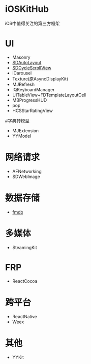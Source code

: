 # iOSKitHub
iOS中值得关注的第三方框架
# UI
- Masonry
- [SDAutoLayout](https://github.com/gsdios/SDAutoLayout)
- [SDCycleScrollView](https://github.com/gsdios/SDCycleScrollView)
- iCarousel
- Texture(原AsyncDisplayKit)
- MJRefresh
- IQKeyboardManager
- UITableView+FDTemplateLayoutCell
- MBProgressHUD
- pop
- HCSStarRatingView

#字典转模型
- MJExtension
- YYModel

# 网络请求
- AFNetworking
- SDWebImage

# 数据存储
- [fmdb](https://github.com/ccgus/fmdb)

# 多媒体
- SteamingKit

# FRP
- ReactCocoa

# 跨平台
- ReactNative
- Weex

# 其他
- YYKit
